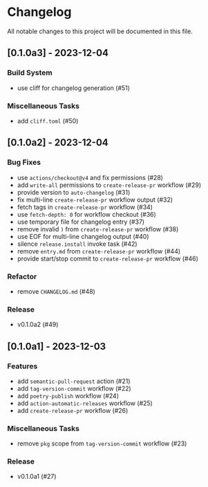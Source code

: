 # Changelog

All notable changes to this project will be documented in this file.

## [0.1.0a3] - 2023-12-04

### Build System

- use cliff for changelog generation (#51)

### Miscellaneous Tasks

- add `cliff.toml` (#50)

## [0.1.0a2] - 2023-12-04

### Bug Fixes

- use `actions/checkout@v4` and fix permissions (#28)
- add `write-all` permissions to `create-release-pr` workflow (#29)
- provide version to `auto-changelog` (#31)
- fix multi-line `create-release-pr` workflow output (#32)
- fetch tags in `create-release-pr` workflow (#34)
- use `fetch-depth: 0` for workflow checkout (#36)
- use temporary file for changelog entry (#37)
- remove invalid `)` from `create-release-pr` workflow (#38)
- use EOF for multi-line changelog output (#40)
- silence `release.install` invoke task (#42)
- remove `entry.md` from `create-release-pr` workflow (#44)
- provide start/stop commit to `create-release-pr` workflow (#46)

### Refactor

- remove `CHANGELOG.md` (#48)

### Release


- v0.1.0a2 (#49)

## [0.1.0a1] - 2023-12-03

### Features

- add `semantic-pull-request` action (#21)
- add `tag-version-commit` workflow (#22)
- add `poetry-publish` workflow (#24)
- add `action-automatic-releases` workflow (#25)
- add `create-release-pr` workflow (#26)

### Miscellaneous Tasks

- remove `pkg` scope from `tag-version-commit` workflow (#23)

### Release


- v0.1.0a1 (#27)

<!-- generated by git-cliff -->
